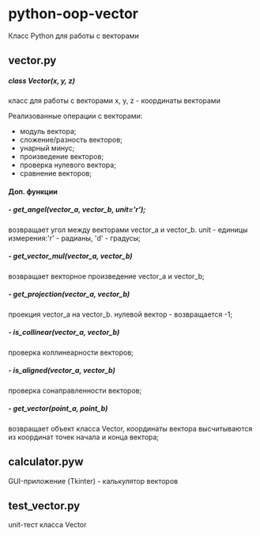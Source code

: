 # python-oop-vector

Класс Python для работы с векторами

## vector.py

##### class Vector(x, y, z) 
класс для работы с векторами
x, y, z - координаты векторами

Реализованные операции с векторами:
- модуль вектора;
- сложение/разность векторов;
- унарный минус;
- произведение векторов;
- проверка нулевого вектора;
- сравнение векторов;

#### Доп. функции
##### - get_angel(vector_a, vector_b, unit='r');
возвращает угол между векторами vector_a и vector_b. unit - единицы измерения:'r' - радианы, 'd' - градусы;
##### - get_vector_mul(vector_a, vector_b) 
возвращает векторное произведение vector_a и vector_b;
##### - get_projection(vector_a, vector_b) 
проекция vector_a на vector_b. нулевой вектор - возвращается -1;
##### - is_collinear(vector_a, vector_b)
проверка коллинеарности векторов;
##### - is_aligned(vector_a, vector_b) 
проверка сонаправленности векторов;
##### - get_vector(point_a, point_b)
возвращает объект класса Vector, координаты вектора высчитываются из координат точек начала и конца вектора;

## calculator.pyw

GUI-приложение (Tkinter) - калькулятор векторов

## test_vector.py

unit-тест класса Vector
